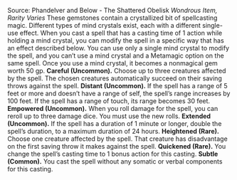 Source: Phandelver and Below - The Shattered Obelisk
*Wondrous Item, Rarity Varies*
These gemstones contain a crystallized bit of spellcasting magic. Different types of mind crystals exist, each with a different single-use effect.
When you cast a spell that has a casting time of 1 action while holding a mind crystal, you can modify the spell in a specific way that has an effect described below. You can use only a single mind crystal to modify the spell, and you can’t use a mind crystal and a Metamagic option on the same spell. Once you use a mind crystal, it becomes a nonmagical gem worth 50 gp.
**Careful (Uncommon).** Choose up to three creatures affected by the spell. The chosen creatures automatically succeed on their saving throws against the spell.
**Distant (Uncommon).** If the spell has a range of 5 feet or more and doesn’t have a range of self, the spell’s range increases by 100 feet. If the spell has a range of touch, its range becomes 30 feet.
**Empowered (Uncommon).** When you roll damage for the spell, you can reroll up to three damage dice. You must use the new rolls.
**Extended (Uncommon).** If the spell has a duration of 1 minute or longer, double the spell’s duration, to a maximum duration of 24 hours.
**Heightened (Rare).** Choose one creature affected by the spell. That creature has disadvantage on the first saving throw it makes against the spell.
**Quickened (Rare).** You change the spell’s casting time to 1 bonus action for this casting.
**Subtle (Common).** You cast the spell without any somatic or verbal components for this casting.